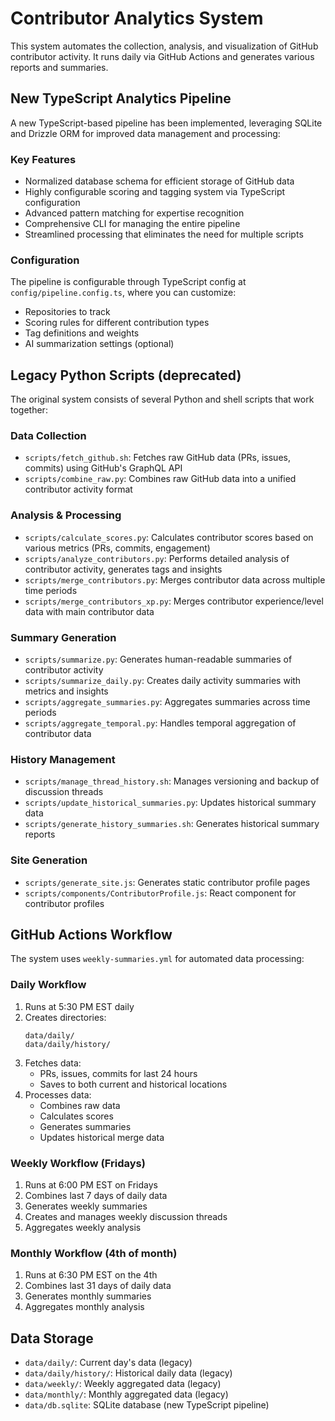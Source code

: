 # Contributor Analytics System

This system automates the collection, analysis, and visualization of GitHub contributor activity. It runs daily via GitHub Actions and generates various reports and summaries.

## New TypeScript Analytics Pipeline

A new TypeScript-based pipeline has been implemented, leveraging SQLite and Drizzle ORM for improved data management and processing:

### Key Features

- Normalized database schema for efficient storage of GitHub data
- Highly configurable scoring and tagging system via TypeScript configuration
- Advanced pattern matching for expertise recognition
- Comprehensive CLI for managing the entire pipeline
- Streamlined processing that eliminates the need for multiple scripts

### Configuration

The pipeline is configurable through TypeScript config at `config/pipeline.config.ts`, where you can customize:

- Repositories to track
- Scoring rules for different contribution types
- Tag definitions and weights
- AI summarization settings (optional)

## Legacy Python Scripts (deprecated)

The original system consists of several Python and shell scripts that work together:

### Data Collection

- `scripts/fetch_github.sh`: Fetches raw GitHub data (PRs, issues, commits) using GitHub's GraphQL API
- `scripts/combine_raw.py`: Combines raw GitHub data into a unified contributor activity format

### Analysis & Processing

- `scripts/calculate_scores.py`: Calculates contributor scores based on various metrics (PRs, commits, engagement)
- `scripts/analyze_contributors.py`: Performs detailed analysis of contributor activity, generates tags and insights
- `scripts/merge_contributors.py`: Merges contributor data across multiple time periods
- `scripts/merge_contributors_xp.py`: Merges contributor experience/level data with main contributor data

### Summary Generation

- `scripts/summarize.py`: Generates human-readable summaries of contributor activity
- `scripts/summarize_daily.py`: Creates daily activity summaries with metrics and insights
- `scripts/aggregate_summaries.py`: Aggregates summaries across time periods
- `scripts/aggregate_temporal.py`: Handles temporal aggregation of contributor data

### History Management

- `scripts/manage_thread_history.sh`: Manages versioning and backup of discussion threads
- `scripts/update_historical_summaries.py`: Updates historical summary data
- `scripts/generate_history_summaries.sh`: Generates historical summary reports

### Site Generation

- `scripts/generate_site.js`: Generates static contributor profile pages
- `scripts/components/ContributorProfile.js`: React component for contributor profiles

## GitHub Actions Workflow

The system uses `weekly-summaries.yml` for automated data processing:

### Daily Workflow

1. Runs at 5:30 PM EST daily
2. Creates directories:
   ```
   data/daily/
   data/daily/history/
   ```
3. Fetches data:
   - PRs, issues, commits for last 24 hours
   - Saves to both current and historical locations
4. Processes data:
   - Combines raw data
   - Calculates scores
   - Generates summaries
   - Updates historical merge data

### Weekly Workflow (Fridays)

1. Runs at 6:00 PM EST on Fridays
2. Combines last 7 days of daily data
3. Generates weekly summaries
4. Creates and manages weekly discussion threads
5. Aggregates weekly analysis

### Monthly Workflow (4th of month)

1. Runs at 6:30 PM EST on the 4th
2. Combines last 31 days of daily data
3. Generates monthly summaries
4. Aggregates monthly analysis

## Data Storage

- `data/daily/`: Current day's data (legacy)
- `data/daily/history/`: Historical daily data (legacy)
- `data/weekly/`: Weekly aggregated data (legacy)
- `data/monthly/`: Monthly aggregated data (legacy)
- `data/db.sqlite`: SQLite database (new TypeScript pipeline)
